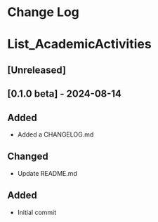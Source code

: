 # Change Log
# List_AcademicActivities

## [Unreleased]

## [0.1.0 beta] - 2024-08-14
## Added
- Added a CHANGELOG.md

## Changed
- Update README.md

## Added
- Initial commit


